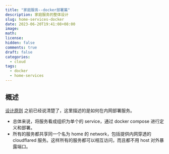 ```yaml
---
title: "家庭服务--docker部署篇"
description: 家庭服务的整体设计
slug: home-services-docker
date: 2023-06-20T19:41:08+08:00
image:
math:
license:
hidden: false
comments: true
draft: false
categories:
  - cloud
tags:
  - docker
  - home-services
---
```


## 概述

[设计原则](../home-services-guide/) 之前已经说清楚了，这里描述的是如何在内网部署服务。

- 总体来说，将服务看成组织为单个的 service，通过 docker compose 进行定义和部署。
- 所有的服务都共享同一个名为 home 的 network，包括提供内网穿透的 cloudflared 服务。这样所有的服务都可以相互访问，而且都不用 host 对外暴露端口。
